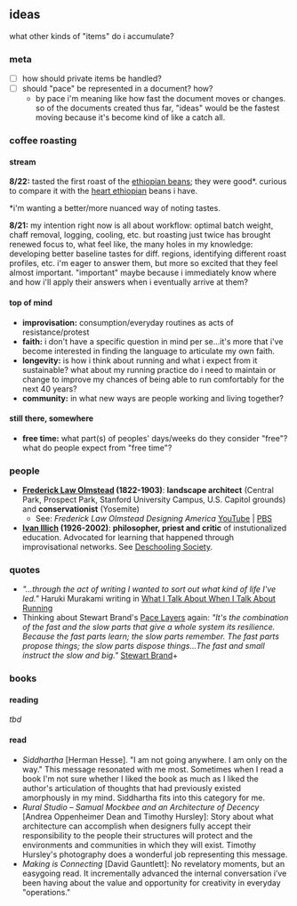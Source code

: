 ## ideas

what other kinds of "items" do i accumulate?


###  meta

+ [ ]  how should private items be handled?
+ [ ]  should "pace" be represented in a document? how?
	+ by pace i'm meaning like how fast the document moves or changes. so of the documents created thus far, "ideas" would be the fastest moving because it's become kind of like a catch all.


###  coffee roasting
#### stream
**8/22:**  tasted the first roast of the [ethiopian beans](https://www.sweetmarias.com/ethiopia-wet-process-hambela-hassan.html); they were good*. curious to compare it with the [heart ethiopian](https://www.heartroasters.com/collections/beans/products/ethiopia-gedeb) beans i have.

\*i'm wanting a better/more nuanced way of noting tastes.

**8/21:** my intention right now is all about workflow: optimal batch weight, chaff removal, logging, cooling, etc. but roasting just twice has brought renewed focus to, what feel like, the many holes in my knowledge: developing better baseline tastes for diff. regions, identifying different roast profiles, etc. i'm eager to answer them, but more so excited that they feel almost important. "important" maybe because i immediately know where and how i'll apply their answers when i eventually arrive at them?

#### top of mind
+  **improvisation:** consumption/everyday routines as acts of resistance/protest
+ **faith:** i don't have a specific question in mind per se...it's more that i've become interested in finding the language to articulate my own faith.
+ **longevity:**  is how i think about running and what i expect from it sustainable? what about my running practice do i need to maintain or change to improve my chances of being able to run comfortably for the next 40 years?
+  **community:** in what new ways are people working and living together?

#### still there, somewhere
+  **free time:**  what part(s) of peoples' days/weeks do they consider "free"? what do people expect from "free time"?



### people
+  **[Frederick Law Olmstead](https://en.wikipedia.org/wiki/Frederick_Law_Olmsted) (1822-1903)**: **landscape architect** (Central Park, Prospect Park, Stanford University Campus, U.S. Capitol grounds) and **conservationist** (Yosemite)
	+ See: *Frederick Law Olmstead Designing America* [YouTube](https://www.youtube.com/watch?v=_pbwem7z4lY) | [PBS](https://www.pbs.org/video/frederick-law-olmsted-designing-america-frederick-law-olmsted-designing-america/)
+  **[Ivan Illich](https://en.wikipedia.org/wiki/Ivan_Illich) (1926-2002)**: **philosopher, priest and critic** of instutionalized education. Advocated for learning that happened through improvisational networks. See [Deschooling Society](https://en.wikipedia.org/wiki/Deschooling_Society).


###  quotes
+ *"...through the act of writing I wanted to sort out what kind of life I've led."* Haruki Murakami writing in [What I Talk About When I Talk About Running](https://en.wikipedia.org/wiki/What_I_Talk_About_When_I_Talk_About_Running)
+ Thinking about Stewart Brand's [Pace Layers](http://blog.longnow.org/02015/01/27/stewart-brand-pace-layers-thinking-at-the-interval/) again:
*"It's the combination of the fast and the slow parts that give a whole system its resilience. Because the fast parts learn; the slow parts remember. The fast parts propose things; the slow parts dispose things...The fast and small instruct the slow and big."* [Stewart Brand](https://youtu.be/VugDxZW0VHA?t=6m18s)+

###  books
#### reading
*tbd*

#### read
+ *Siddhartha* [Herman Hesse]. "I am not going anywhere. I am only on the way." This message resonated with me most. Sometimes when I read a book I'm not sure whether I liked the book as much as I liked the author's articulation of thoughts that had previously existed amorphously in my mind. Siddhartha fits into this category for me.
+ *Rural Studio – Samual Mockbee and an Architecture of Decency* [Andrea Oppenheimer Dean and Timothy Hursley]: Story about what architecture can accomplish when designers fully accept their responsibility to the people their structures will protect and the environments and communities in which they will exist. Timothy Hursley's photography does a wonderful job representing this message.
+  *Making is Connecting* [David Gauntlett]: No revelatory moments, but an easygoing read. It incrementally advanced the internal conversation i’ve been having about the value and opportunity for creativity in everyday "operations."
